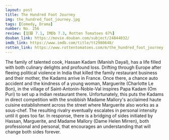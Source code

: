 ```yaml
---
layout: post 
title: The Hundred Foot Journey
img: the_hundred_foot_journey.jpg
tags: [Comedy, Drama]
number: No. 256
review: [豆瓣 7.1, IMDb 7.3, Rotten Tomatoes 67%]
douban_link: https://movie.douban.com/subject/24844032/
imdb_link: https://www.imdb.com/title/tt2980648/
rotten_link: https://www.rottentomatoes.com/m/the_hundred_foot_journey
---
```


The family of talented cook, Hassan Kadam (Manish Dayal), has a life filled with both culinary delights and profound loss. Drifting through Europe after fleeing political violence in India that killed the family restaurant business and their mother, the Kadams arrive in France. Once there, a chance auto accident and the kindness of a young woman, Marguerite (Charlotte Le Bon), in the village of Saint-Antonin-Noble-Val inspires Papa Kadam (Om Puri) to set up a Indian restaurant there. Unfortunately, this puts the Kadams in direct competition with the snobbish Madame Mallory's acclaimed haute cuisine establishment across the street where Marguerite also works as a sous-chef. The resulting rivalry eventually escalates in personal intensity until it goes too far. In response, there is a bridging of sides initiated by Hassan, Marguerite, and Madame Mallory (Dame Helen Mirren), both professional and personal, that encourages an understanding that will change both sides forever.
